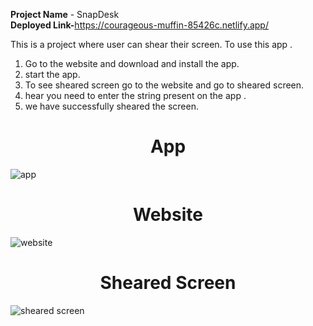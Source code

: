 
<b>Project Name</b> - SnapDesk<br>
<b>Deployed Link-</b>https://courageous-muffin-85426c.netlify.app/<br>

This is a project where user can shear their screen.
To use this app .
1) Go to the website and download and install the app.
2) start the app.
3) To see sheared screen go to the website and go to sheared screen.
4) hear you need to enter the string present on the app .
5) we have successfully sheared the screen. 



<h1 align ="center">App</h1>

![app](https://user-images.githubusercontent.com/112633247/218098466-44cceb57-acda-4321-8555-db2345d285fc.png)




<h1 align="center">Website</h1>

![website](https://user-images.githubusercontent.com/112633247/218098553-e5ff87c8-9a4d-400c-9b32-914d51ac5a82.png)




<h1 align ="center">Sheared Screen</h1>

![sheared screen](https://user-images.githubusercontent.com/112633247/218098598-7e8e8a08-1138-4cdf-b91b-a7e7cde2b7af.png)












